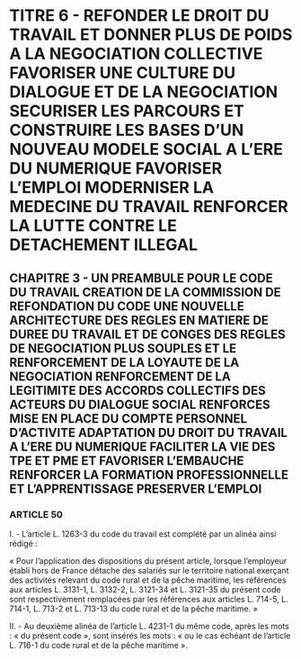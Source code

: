 # TITRE 6 - REFONDER LE DROIT DU TRAVAIL ET DONNER PLUS DE POIDS A LA NEGOCIATION COLLECTIVE FAVORISER UNE CULTURE DU DIALOGUE ET DE LA NEGOCIATION SECURISER LES PARCOURS ET CONSTRUIRE LES BASES D’UN NOUVEAU MODELE SOCIAL A L’ERE DU NUMERIQUE FAVORISER L’EMPLOI MODERNISER LA MEDECINE DU TRAVAIL RENFORCER LA LUTTE CONTRE LE DETACHEMENT ILLEGAL 

## CHAPITRE 3 - UN PREAMBULE POUR LE CODE DU TRAVAIL CREATION DE LA COMMISSION DE REFONDATION DU CODE UNE NOUVELLE ARCHITECTURE DES REGLES EN MATIERE DE DUREE DU TRAVAIL ET DE CONGES  DES REGLES DE NEGOCIATION PLUS SOUPLES ET LE RENFORCEMENT DE LA LOYAUTE DE LA NEGOCIATION  RENFORCEMENT DE LA LEGITIMITE DES ACCORDS COLLECTIFS DES ACTEURS DU DIALOGUE SOCIAL RENFORCES MISE EN PLACE DU COMPTE PERSONNEL D’ACTIVITE ADAPTATION DU DROIT DU TRAVAIL A L’ERE DU NUMERIQUE FACILITER LA VIE DES TPE ET PME ET FAVORISER L’EMBAUCHE RENFORCER LA FORMATION PROFESSIONNELLE ET L’APPRENTISSAGE PRESERVER L’EMPLOI 

### ARTICLE 50


I. - L’article L. 1263-3 du code du travail est complété par un alinéa ainsi rédigé :

« Pour l’application des dispositions du présent article, lorsque l’employeur établi hors de
France détache des salariés sur le territoire national exerçant des activités relevant du code rural
et de la pêche maritime, les références aux articles L. 3131-1, L. 3132-2, L. 3121-34 et
L. 3121-35 du présent code sont respectivement remplacées par les références aux
articles L. 714-5, L. 714-1, L. 713-2 et L. 713-13 du code rural et de la pêche maritime. »

II. - Au deuxième alinéa de l’article L. 4231-1 du même code, après les mots : « du
présent code », sont insérés les mots : « ou le cas échéant de l’article L. 716-1 du code rural et de
la pêche maritime ».


